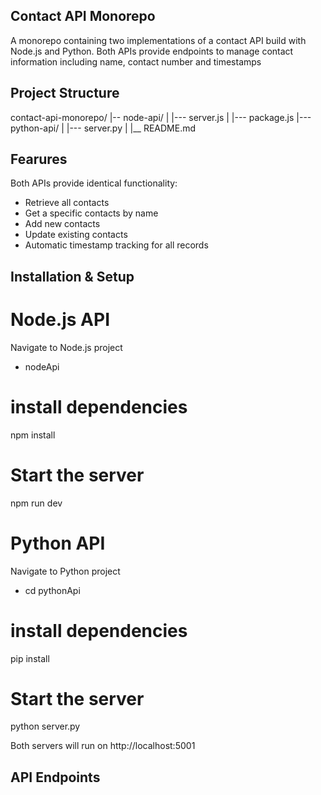 ## Contact API Monorepo ##

A monorepo containing two implementations of a contact API build with Node.js and Python. Both APIs provide endpoints to manage contact information including name, contact number and timestamps

## Project Structure ##

contact-api-monorepo/
|-- node-api/
|     |--- server.js
|     |--- package.js
|--- python-api/
|      |--- server.py
|
|__ README.md

## Fearures ##

Both APIs provide identical functionality:
- Retrieve all contacts
- Get a specific contacts by name
- Add new contacts
- Update existing contacts
- Automatic timestamp tracking for all records

## Installation & Setup

# Node.js API #
Navigate to Node.js project
- nodeApi
# install dependencies
npm install
# Start the server
npm run dev

# Python API #
Navigate to Python project
- cd pythonApi
# install dependencies
pip install 
# Start the server
python server.py

Both servers will run on http://localhost:5001

## API Endpoints ##
